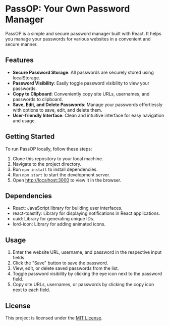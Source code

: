 # PassOP: Your Own Password Manager

PassOP is a simple and secure password manager built with React. It helps you manage your passwords for various websites in a convenient and secure manner.

## Features

- **Secure Password Storage**: All passwords are securely stored using localStorage.
- **Password Visibility**: Easily toggle password visibility to view your passwords.
- **Copy to Clipboard**: Conveniently copy site URLs, usernames, and passwords to clipboard.
- **Save, Edit, and Delete Passwords**: Manage your passwords effortlessly with options to save, edit, and delete them.
- **User-friendly Interface**: Clean and intuitive interface for easy navigation and usage.

## Getting Started

To run PassOP locally, follow these steps:

1. Clone this repository to your local machine.
2. Navigate to the project directory.
3. Run `npm install` to install dependencies.
4. Run `npm start` to start the development server.
5. Open [http://localhost:3000](http://localhost:3000) to view it in the browser.

## Dependencies

- React: JavaScript library for building user interfaces.
- react-toastify: Library for displaying notifications in React applications.
- uuid: Library for generating unique IDs.
- lord-icon: Library for adding animated icons.

## Usage

1. Enter the website URL, username, and password in the respective input fields.
2. Click the "Save" button to save the password.
3. View, edit, or delete saved passwords from the list.
4. Toggle password visibility by clicking the eye icon next to the password field.
5. Copy site URLs, usernames, or passwords by clicking the copy icon next to each field.

## License

This project is licensed under the [MIT License](LICENSE).

